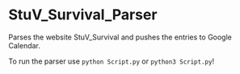 # StuV_Survival_Parser
Parses the website StuV_Survival and pushes the entries to Google Calendar.

To run the parser use `python Script.py` or `python3 Script.py`!
